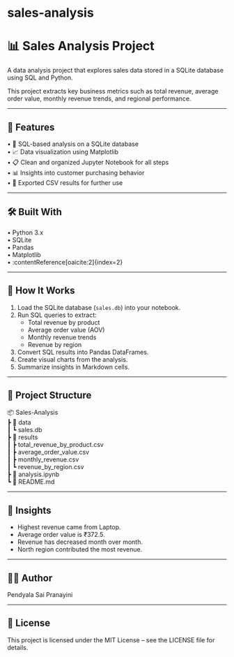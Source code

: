 # sales-analysis
# 📊 Sales Analysis Project

A data analysis project that explores sales data stored in a SQLite database using SQL and Python.

This project extracts key business metrics such as total revenue, average order value, monthly revenue trends, and regional performance.

--------------------------------------------------------------------------------------------------------------------------------------

## 🚀 Features

• 💾 SQL-based analysis on a SQLite database  
• 📈 Data visualization using Matplotlib  
• 📋 Clean and organized Jupyter Notebook for all steps  
• 📊 Insights into customer purchasing behavior  
• 📁 Exported CSV results for further use  

--------------------------------------------------------------------------------------------------------------------------------------

## 🛠️ Built With

• Python 3.x  
• SQLite  
• Pandas  
• Matplotlib  
• :contentReference[oaicite:2]{index=2}  

--------------------------------------------------------------------------------------------------------------------------------------

## 🧠 How It Works

1. Load the SQLite database (`sales.db`) into your notebook.  
2. Run SQL queries to extract:
   - Total revenue by product  
   - Average order value (AOV)  
   - Monthly revenue trends  
   - Revenue by region  
3. Convert SQL results into Pandas DataFrames.  
4. Create visual charts from the analysis.  
5. Summarize insights in Markdown cells.

--------------------------------------------------------------------------------------------------------------------------------------

## 📂 Project Structure

📦 Sales-Analysis  
┣ 📂 data  
┃ ┗ sales.db  
┣ 📂 results  
┃ ┣ total_revenue_by_product.csv  
┃ ┣ average_order_value.csv  
┃ ┣ monthly_revenue.csv  
┃ ┗ revenue_by_region.csv  
┣ 📜 analysis.ipynb  
┗ 📜 README.md  

--------------------------------------------------------------------------------------------------------------------------------------

## 📌 Insights

- Highest revenue came from Laptop.
- Average order value is ₹372.5.
- Revenue has decreased month over month.  
- North region contributed the most revenue.

--------------------------------------------------------------------------------------------------------------------------------------

## 🧑‍💻 Author

Pendyala Sai Pranayini

--------------------------------------------------------------------------------------------------------------------------------------

## 📄 License

This project is licensed under the MIT License – see the LICENSE file for details.
